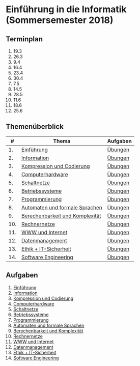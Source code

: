 # Einführung in die Informatik (Sommersemester 2018)

## Terminplan

  1. 19.3
  2. 26.3
  3. 9.4
  4. 16.4
  5. 23.4
  6. 30.4
  7. 7.5
  8. 14.5
  9. 28.5
  10. 11.6
  11. 18.6
  12. 25.6

## Themenüberblick
| # | Thema | Aufgaben |
|---|-------|----------|
| 1. | [Einführung](01_intro/readme.md) | [Übungen](01_intro/exercise.md) |
| 2. | [Information](02_information/readme.md) | [Übungen](02_information/exercise.md) |
| 3. | [Kompression und Codierung](03_codes/readme.md) | [Übungen](03_codes/exercise.md) |
| 4. | [Computerhardware](04_hardware/readme.md) | [Übungen](04_hardware/exercise.md) |
| 5. | [Schaltnetze](05_digital_logic/readme.md) | [Übungen](05_digital_logic/exercise.md) |
| 6. | [Betriebssysteme](06_os/readme.md) | [Übungen](06_os/exercise.md) |
| 7. | [Programmierung](07_programming/readme.md) | [Übungen](07_programming/exercise.md) |
| 8. | [Automaten und formale Sprachen](08_automata/readme.md) | [Übungen](08_automata/exercise.md) |
| 9. | [Berechenbarkeit und Komplexität](09_computability/readme.md) | [Übungen](09_computability/exercise.md) |
| 10. | [Rechnernetze](10_networks/readme.md) | [Übungen](10_networks/exercise.md) |
| 11. | [WWW und Internet](11_internet/readme.md) | [Übungen](11_internet/exercise.md) |
| 12. | [Datenmanagement](12_data_management/readme.md) | [Übungen](12_data_management/exercise.md) |
| 13. | [Ethik + IT-Sicherheit](13_security/readme.md) | [Übungen](13_security/exercise.md) |
| 14. | [Software Engineering](14_software_engineering/readme.md) | [Übungen](14_software_engineering/exercise.md) |


## Aufgaben

  1. [Einführung](01_intro/exercise.md)
  2. [Information](02_information/exercise.md)
  3. [Kompression und Codierung](03_codes/exercise.md)
  4. [Computerhardware](04_hardware/exercise.md)
  5. [Schaltnetze](05_digital_logic/exercise.md)
  6. [Betriebssysteme](06_os/exercise.md)
  7. [Programmierung](07_programming/exercise.md)
  8. [Automaten und formale Sprachen](08_automata/exercise.md)
  9. [Berechenbarkeit und Komplexität](09_computability/exercise.md)
  10. [Rechnernetze](10_networks/exercise.md)
  11. [WWW und Internet](11_internet/exercise.md)
  12. [Datenmanagement](12_data_management/exercise.md)
  13. [Ethik + IT-Sicherheit](13_security/exercise.md)
  14. [Software Engineering](14_software_engineering/exercise.md)
